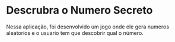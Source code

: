 # Descrubra o Numero Secreto

Nessa aplicação, foi desenvolvido um jogo onde ele gera numeros aleatorios e o usuario tem que descobrir qual o número.
